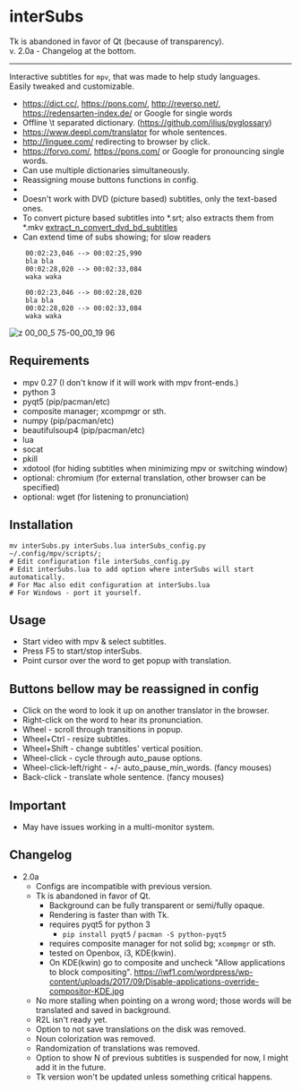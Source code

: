 interSubs
=========

Tk is abandoned in favor of Qt (because of transparency).  
v. 2.0a - Changelog at the bottom.

-------

Interactive subtitles for `mpv`, that was made to help study languages.  
Easily tweaked and customizable.

- https://dict.cc/, https://pons.com/, http://reverso.net/, https://redensarten-index.de/ or Google for single words
- Offline \t separated dictionary. (https://github.com/ilius/pyglossary)
- https://www.deepl.com/translator for whole sentences.
- http://linguee.com/ redirecting to browser by click.
- https://forvo.com/, https://pons.com/ or Google for pronouncing single words.
- Can use multiple dictionaries simultaneously.
- Reassigning mouse buttons functions in config.
-
- Doesn't work with DVD (picture based) subtitles, only the text-based ones.
- To convert picture based subtitles into *.srt; also extracts them from *.mkv [extract_n_convert_dvd_bd_subtitles](https://github.com/oltodosel/extract_n_convert_dvd_bd_subtitles)
- Can extend time of subs showing; for slow readers
```
    00:02:23,046 --> 00:02:25,990
    bla bla
    00:02:28,020 --> 00:02:33,084
    waka waka
    
    00:02:23,046 --> 00:02:28,020
    bla bla
    00:02:28,020 --> 00:02:33,084
    waka waka
```

![z 00_00_5 75-00_00_19 96](https://user-images.githubusercontent.com/10230453/38359595-7f56acc0-38d1-11e8-9a65-257466a44e08.gif)

Requirements
------------
   - mpv 0.27 (I don't know if it will work with mpv front-ends.)
   - python 3
   - pyqt5 (pip/pacman/etc)
   - composite manager; xcompmgr or sth.
   - numpy (pip/pacman/etc)
   - beautifulsoup4 (pip/pacman/etc)
   - lua
   - socat
   - pkill
   - xdotool (for hiding subtitles when minimizing mpv or switching window) 
   - optional: chromium (for external translation, other browser can be specified)
   - optional: wget (for listening to pronunciation)

Installation
------------
```
mv interSubs.py interSubs.lua interSubs_config.py ~/.config/mpv/scripts/;
# Edit configuration file interSubs_config.py
# Edit interSubs.lua to add option where interSubs will start automatically. 
# For Mac also edit configuration at interSubs.lua
# For Windows - port it yourself.
```

Usage
-----
- Start video with mpv & select subtitles.
- Press F5 to start/stop interSubs.
- Point cursor over the word to get popup with translation.

Buttons bellow may be reassigned in config
-----
- Click on the word to look it up on another translator in the browser.
- Right-click on the word to hear its pronunciation.
- Wheel - scroll through transitions in popup.
- Wheel+Ctrl - resize subtitles.
- Wheel+Shift - change subtitles' vertical position.
- Wheel-click - cycle through auto_pause options.
- Wheel-click-left/right - +/- auto_pause_min_words. (fancy mouses)
- Back-click - translate whole sentence. (fancy mouses)

Important
-----
- May have issues working in a multi-monitor system.

Changelog
-----

* 2.0a
	* Configs are incompatible with previous version.
	* Tk is abandoned in favor of Qt.
		* Background can be fully transparent or semi/fully opaque.
		* Rendering is faster than with Tk.
		* requires pyqt5 for python 3
			* `pip install pyqt5` / `pacman -S python-pyqt5`
		* requires composite manager for not solid bg; `xcompmgr` or sth.
		* tested on Openbox, i3, KDE(kwin).
		* On KDE(kwin) go to composite and uncheck "Allow applications to block compositing". https://iwf1.com/wordpress/wp-content/uploads/2017/09/Disable-applications-override-compositor-KDE.jpg
	* No more stalling when pointing on a wrong word; those words will be translated and saved in background.
	* R2L isn't ready yet.
	* Option to not save translations on the disk was removed.
	* Noun colorization was removed.
	* Randomization of translations was removed.
	* Option to show N of previous subtitles is suspended for now, I might add it in the future.
	* Tk version won't be updated unless something critical happens.
		
